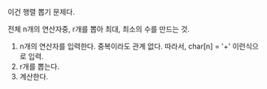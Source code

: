이건 행렬 뽑기 문제다.

전체 n개의 연산자중, r개를 뽑아 최대, 최소의 수를 만드는 것.

1. n개의 연산자를 입력한다. 중복이라도 관계 없다. 따라서, char[n] = '+' 이런식으로 입력.
2. r개를 뽑는다.
3. 계산한다.